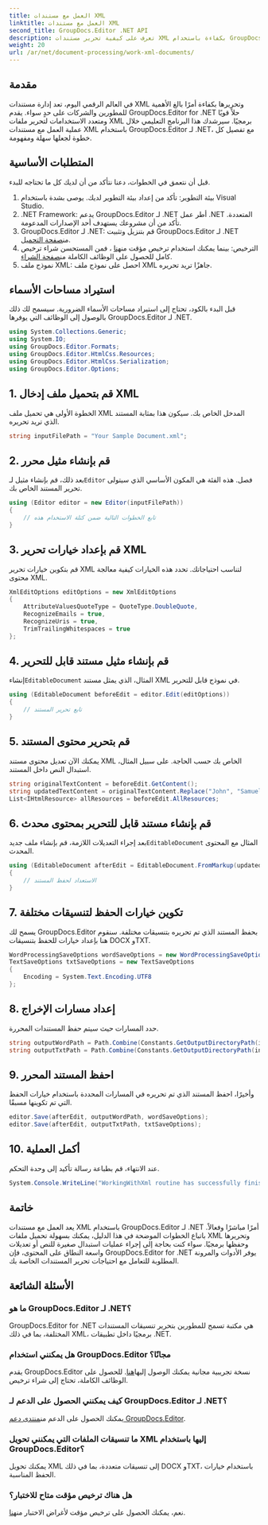 ```yaml
---
title: العمل مع مستندات XML
linktitle: العمل مع مستندات XML
second_title: GroupDocs.Editor .NET API
description: تعرف على كيفية تحرير مستندات XML بكفاءة باستخدام GroupDocs.Editor لـ .NET من خلال دليلنا خطوة بخطوة، الذي يغطي جميع الخطوات والخيارات الأساسية.
weight: 20
url: /ar/net/document-processing/work-xml-documents/
---
```

## مقدمة
في العالم الرقمي اليوم، تعد إدارة مستندات XML وتحريرها بكفاءة أمرًا بالغ الأهمية للمطورين والشركات على حدٍ سواء. يقدم GroupDocs.Editor for .NET حلاً قويًا ومتعدد الاستخدامات لتحرير ملفات XML برمجيًا. سيرشدك هذا البرنامج التعليمي خلال عملية العمل مع مستندات XML باستخدام GroupDocs.Editor لـ .NET، مع تفصيل كل خطوة لجعلها سهلة ومفهومة.
## المتطلبات الأساسية
قبل أن نتعمق في الخطوات، دعنا نتأكد من أن لديك كل ما تحتاجه للبدء.
1. بيئة التطوير: تأكد من إعداد بيئة التطوير لديك. يوصى بشدة باستخدام Visual Studio.
2. .NET Framework: يدعم GroupDocs.Editor لـ .NET أطر عمل .NET المتعددة. تأكد من أن مشروعك يستهدف أحد الإصدارات المدعومة.
3.  GroupDocs.Editor لـ .NET: قم بتنزيل وتثبيت GroupDocs.Editor لـ .NET من[صفحة التحميل](https://releases.groupdocs.com/editor/net/).
4.  الترخيص: بينما يمكنك استخدام ترخيص مؤقت من[هنا](https://purchase.groupdocs.com/temporary-license/) ، فمن المستحسن شراء ترخيص كامل للحصول على الوظائف الكاملة من[صفحة الشراء](https://purchase.groupdocs.com/buy).
5. نموذج ملف XML: احصل على نموذج ملف XML جاهزًا تريد تحريره.
## استيراد مساحات الأسماء
قبل البدء بالكود، تحتاج إلى استيراد مساحات الأسماء الضرورية. سيسمح لك ذلك بالوصول إلى الوظائف التي يوفرها GroupDocs.Editor لـ .NET.
```csharp
using System.Collections.Generic;
using System.IO;
using GroupDocs.Editor.Formats;
using GroupDocs.Editor.HtmlCss.Resources;
using GroupDocs.Editor.HtmlCss.Serialization;
using GroupDocs.Editor.Options;
```
## 1. قم بتحميل ملف إدخال XML
الخطوة الأولى هي تحميل ملف XML المدخل الخاص بك. سيكون هذا بمثابة المستند الذي تريد تحريره.
```csharp
string inputFilePath = "Your Sample Document.xml";
```
## 2. قم بإنشاء مثيل محرر
 بعد ذلك، قم بإنشاء مثيل لـ`Editor` فصل. هذه الفئة هي المكون الأساسي الذي سيتولى تحرير المستند الخاص بك.
```csharp
using (Editor editor = new Editor(inputFilePath))
{
    // تابع الخطوات التالية ضمن كتلة الاستخدام هذه
}
```
## 3. قم بإعداد خيارات تحرير XML
قم بتكوين خيارات تحرير XML لتناسب احتياجاتك. تحدد هذه الخيارات كيفية معالجة محتوى XML.
```csharp
XmlEditOptions editOptions = new XmlEditOptions
{
    AttributeValuesQuoteType = QuoteType.DoubleQuote,
    RecognizeEmails = true,
    RecognizeUris = true,
    TrimTrailingWhitespaces = true
};
```
## 4. قم بإنشاء مثيل مستند قابل للتحرير
 إنشاء`EditableDocument` المثال، الذي يمثل مستند XML في نموذج قابل للتحرير.
```csharp
using (EditableDocument beforeEdit = editor.Edit(editOptions))
{
    // تابع تحرير المستند
}
```
## 5. قم بتحرير محتوى المستند
يمكنك الآن تعديل محتوى مستند XML الخاص بك حسب الحاجة. على سبيل المثال، استبدال النص داخل المستند.
```csharp
string originalTextContent = beforeEdit.GetContent();
string updatedTextContent = originalTextContent.Replace("John", "Samuel");
List<IHtmlResource> allResources = beforeEdit.AllResources;
```
## 6. قم بإنشاء مستند قابل للتحرير بمحتوى محدث
 بعد إجراء التعديلات اللازمة، قم بإنشاء ملف جديد`EditableDocument` المثال مع المحتوى المحدث.
```csharp
using (EditableDocument afterEdit = EditableDocument.FromMarkup(updatedTextContent, allResources))
{
    // الاستعداد لحفظ المستند
}
```
## 7. تكوين خيارات الحفظ لتنسيقات مختلفة
يسمح لك GroupDocs.Editor بحفظ المستند الذي تم تحريره بتنسيقات مختلفة. سنقوم هنا بإعداد خيارات للحفظ بتنسيقات DOCX وTXT.
```csharp
WordProcessingSaveOptions wordSaveOptions = new WordProcessingSaveOptions(WordProcessingFormats.Docx);
TextSaveOptions txtSaveOptions = new TextSaveOptions
{
    Encoding = System.Text.Encoding.UTF8
};
```
## 8. إعداد مسارات الإخراج
حدد المسارات حيث سيتم حفظ المستندات المحررة.
```csharp
string outputWordPath = Path.Combine(Constants.GetOutputDirectoryPath(inputFilePath), Path.GetFileNameWithoutExtension(inputFilePath) + ".docx");
string outputTxtPath = Path.Combine(Constants.GetOutputDirectoryPath(inputFilePath), Path.GetFileNameWithoutExtension(inputFilePath) + ".txt");
```
## 9. احفظ المستند المحرر
وأخيرًا، احفظ المستند الذي تم تحريره في المسارات المحددة باستخدام خيارات الحفظ التي تم تكوينها مسبقًا.
```csharp
editor.Save(afterEdit, outputWordPath, wordSaveOptions);
editor.Save(afterEdit, outputTxtPath, txtSaveOptions);
```
## 10. أكمل العملية
عند الانتهاء، قم بطباعة رسالة تأكيد إلى وحدة التحكم.
```csharp
System.Console.WriteLine("WorkingWithXml routine has successfully finished");
```
## خاتمة
يعد العمل مع مستندات XML باستخدام GroupDocs.Editor لـ .NET أمرًا مباشرًا وفعالاً. باتباع الخطوات الموضحة في هذا الدليل، يمكنك بسهولة تحميل ملفات XML وتحريرها وحفظها برمجيًا. سواء كنت بحاجة إلى إجراء عمليات استبدال صغيرة للنص أو تعديلات واسعة النطاق على المحتوى، فإن GroupDocs.Editor for .NET يوفر الأدوات والمرونة المطلوبة للتعامل مع احتياجات تحرير المستندات الخاصة بك.
## الأسئلة الشائعة
### ما هو GroupDocs.Editor لـ .NET؟
GroupDocs.Editor for .NET هي مكتبة تسمح للمطورين بتحرير تنسيقات المستندات المختلفة، بما في ذلك XML، برمجيًا داخل تطبيقات .NET.
### هل يمكنني استخدام GroupDocs.Editor مجانًا؟
 يقدم GroupDocs.Editor نسخة تجريبية مجانية يمكنك الوصول إليها[هنا](https://releases.groupdocs.com/). للحصول على الوظائف الكاملة، تحتاج إلى شراء ترخيص.
### كيف يمكنني الحصول على الدعم لـ GroupDocs.Editor لـ .NET؟
 يمكنك الحصول على الدعم من[منتدى دعم GroupDocs.Editor](https://forum.groupdocs.com/c/editor/20).
### ما تنسيقات الملفات التي يمكنني تحويل XML إليها باستخدام GroupDocs.Editor؟
يمكنك تحويل XML إلى تنسيقات متعددة، بما في ذلك DOCX وTXT، باستخدام خيارات الحفظ المناسبة.
### هل هناك ترخيص مؤقت متاح للاختبار؟
 نعم، يمكنك الحصول على ترخيص مؤقت لأغراض الاختبار من[هنا](https://purchase.groupdocs.com/temporary-license/).